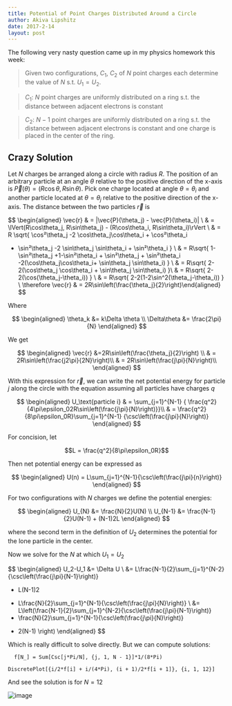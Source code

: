 ```yaml
---
title: Potential of Point Charges Distributed Around a Circle
author: Akiva Lipshitz
date: 2017-2-14
layout: post
---
```


The following very nasty question came up in my physics homework this
week:

> Given two configurations, $C_1$, $C_2$ of $N$ point charges each
> determine the value of $N$ s.t. $U_1=U_2$.

> $C_1$: $N$ point charges are uniformly distributed on a ring s.t. the
> distance between adjacent electrons is constant

> $C_2$: $N-1$ point charges are uniformly distributed on a ring s.t.
> the distance between adjacent electrons is constant and one charge is
> placed in the center of the ring.

Crazy Solution
--------------

Let $N$ charges be arranged along a circle with radius $R$. The position
of an arbitrary particle at an angle $\theta$ relative to the positive
direction of the x-axis is
$\vec{P}(\theta) = (R\cos\theta, R\sin\theta)$. Pick one charge located
at angle $\theta = \theta_i$ and another particle located at
$\theta = \theta_j$ relative to the positive direction of the x-axis.
The distance between the two particles $\vec{r}$ is

$$
\begin{aligned}
  \vec{r} & = \|\vec{P}(\theta_j) - \vec{P}(\theta_i)\| \\
                    & = \lVert(R\cos\theta_j, R\sin\theta_j) - (R\cos\theta_i, R\sin\theta_i)\rVert \\
                    & = R \sqrt{
  \cos²\theta_j -2 \cos\theta_j\cos\theta_i + \cos²\theta_i
  + \sin²\theta_j -2 \sin\theta_j \sin\theta_i + \sin²\theta_i
  } \\
                    & = R\sqrt{
  1-\sin²\theta_j +1-\sin²\theta_i + \sin²\theta_j + \sin²\theta_i
  -2(\cos\theta_j\cos\theta_i+ \sin\theta_j \sin\theta_i)
  } \\
                    & = R\sqrt{
  2-2(\cos\theta_j \cos\theta_i + \sin\theta_j \sin\theta_i)
  }\\
                    & = R\sqrt{
  2-2(\cos(\theta_j-\theta_i))
  } \\
                    & = R\sqrt{
  2-2(1-2\sin^2(\theta_j-\theta_i))
  } \\
  \therefore \vec{r} & = 2R\sin\left(\frac{\theta_j}{2}\right)\end{aligned}
$$

Where

$$
\begin{aligned}
\theta_k &= k\Delta \theta \\
\Delta\theta &= \frac{2\pi}{N}
\end{aligned}
$$

We get

$$
\begin{aligned}
\vec{r} &=2R\sin\left(\frac{\theta_j}{2}\right) \\
& = 2R\sin\left(\frac{j2\pi}{2N}\right)\\
& = 2R\sin\left(\frac{j\pi}{N}\right)\\
\end{aligned}
$$

With this expression for $\vec{r}$, we can write the net potential
energy for particle $j$ along the circle with the equation assuming all
particles have charges $q$

$$
\begin{aligned}
U_\text{particle i} & = \sum_{j=1}^{N-1}
    {
    \frac{q^2}{4\pi\epsilon_02R\sin\left(\frac{j\pi}{N}\right)}}\\
& = \frac{q^2}{8\pi\epsilon_0R}\sum_{j=1}^{N-1}
    {\csc\left(\frac{j\pi}{N}\right)}
\end{aligned}
$$

For concision, let

$$L = \frac{q^2}{8\pi\epsilon_0R}$$

Then net potential energy can be expressed as

$$
\begin{aligned}
U(n) = L\sum_{j=1}^{N-1}{\csc\left(\frac{j\pi}{n}\right)}
\end{aligned}
$$

For two configurations with $N$ charges we define the potential
energies:

$$
\begin{aligned}
   U_{N} &= \frac{N}{2}U(N)   \\
   U_{N-1} &= \frac{N-1}{2}U(N-1)  + (N-1)2L
\end{aligned}
$$

where the second term in the definition of $U_2$ determines the
potential for the lone particle in the center.

Now we solve for the $N$ at which $U_1 = U_2$

$$
\begin{aligned}
U_2-U_1 &= \Delta U \\
&= L\frac{N-1}{2}\sum_{j=1}^{N-2}{\csc\left(\frac{j\pi}{N-1}\right)}
+ L(N-1)2
- L\frac{N}{2}\sum_{j=1}^{N-1}{\csc\left(\frac{j\pi}{N}\right)}  \\
&= L\left(\frac{N-1}{2}\sum_{j=1}^{N-2}{\csc\left(\frac{j\pi}{N-1}\right)}
- \frac{N}{2}\sum_{j=1}^{N-1}{\csc\left(\frac{j\pi}{N}\right)}
+ 2(N-1)
\right)
\end{aligned}
$$

Which is really difficult to solve directly. But we can compute
solutions:

      f[N_] = Sum[Csc[j*Pi/N], {j, 1, N - 1}]*1/(8*Pi)

    DiscretePlot[{i/2*f[i] + i/(4*Pi), (i + 1)/2*f[i + 1]}, {i, 1, 12}]

And see the solution is for $N=12$

![image]({{site.url}}/images/Charge_Configuration.png)
